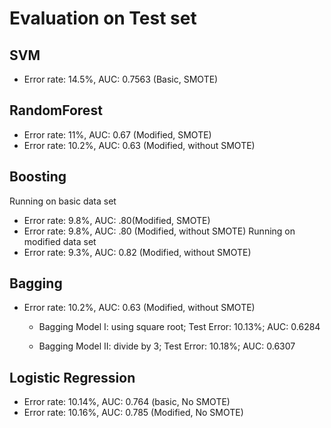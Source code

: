 # Evaluation on Test set

## SVM
* Error rate: 14.5%, AUC: 0.7563 (Basic, SMOTE)

## RandomForest
* Error rate: 11%, AUC: 0.67 (Modified, SMOTE)
* Error rate: 10.2%, AUC: 0.63 (Modified, without SMOTE)

## Boosting
Running on basic data set
* Error rate: 9.8%, AUC: .80(Modified, SMOTE)
* Error rate: 9.8%, AUC: .80 (Modified, without SMOTE)
Running on modified data set
* Error rate: 9.3%, AUC: 0.82 (Modified, without SMOTE)

## Bagging
* Error rate: 10.2%, AUC: 0.63 (Modified, without SMOTE)

  - Bagging Model I: using square root; Test Error: 10.13%; AUC: 0.6284
  
  - Bagging Model II: divide by 3; Test Error: 10.18%; AUC: 0.6307

## Logistic Regression
* Error rate: 10.14%, AUC: 0.764 (basic, No SMOTE)
* Error rate: 10.16%, AUC: 0.785 (Modified, No SMOTE)

